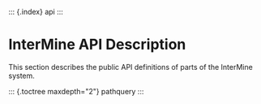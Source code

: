 ::: {.index}
api
:::

InterMine API Description
=========================

This section describes the public API definitions of parts of the
InterMine system.

::: {.toctree maxdepth="2"}
pathquery
:::
